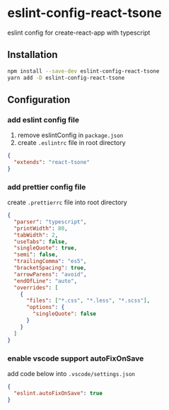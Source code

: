 # eslint-config-react-tsone

eslint config for create-react-app with typescript

## Installation

```sh
npm install --save-dev eslint-config-react-tsone
yarn add -D eslint-config-react-tsone
```

## Configuration

### add eslint config file

1. remove eslintConfig in `package.json`
2. create `.eslintrc` file in root directory

```json
{
  "extends": "react-tsone"
}
```

### add prettier config file

create `.prettierrc` file into root directory

```json
{
  "parser": "typescript",
  "printWidth": 80,
  "tabWidth": 2,
  "useTabs": false,
  "singleQuote": true,
  "semi": false,
  "trailingComma": "es5",
  "bracketSpacing": true,
  "arrowParens": "avoid",
  "endOfLine": "auto",
  "overrides": [
    {
      "files": ["*.css", "*.less", "*.scss"],
      "options": {
        "singleQuote": false
      }
    }
  ]
}
```

### enable vscode support autoFixOnSave

add code below into `.vscode/settings.json`

```json
{
  "eslint.autoFixOnSave": true
}
```
